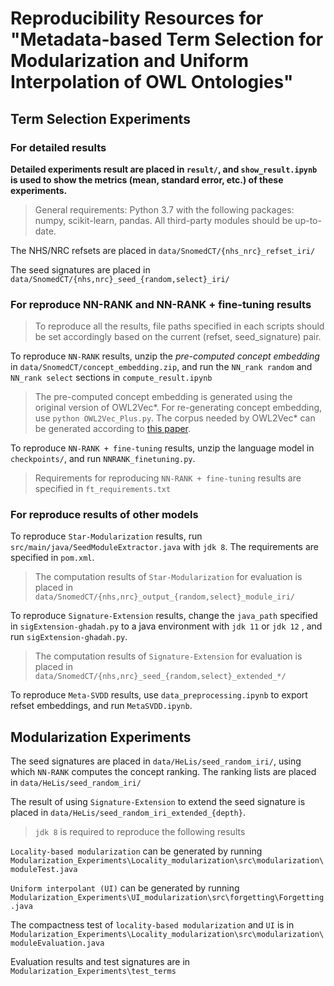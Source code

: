 # Reproducibility Resources for "Metadata-based Term Selection for Modularization and Uniform Interpolation of OWL Ontologies"

## Term Selection Experiments

### For detailed results

**Detailed experiments result are placed in `result/`, and `show_result.ipynb` is used to show the metrics (mean, standard error, etc.) of these experiments.**

> General requirements: Python 3.7 with the following packages: numpy, scikit-learn, pandas. All third-party modules should be up-to-date.

The NHS/NRC refsets are placed in `data/SnomedCT/{nhs_nrc}_refset_iri/`

The seed signatures are placed in `data/SnomedCT/{nhs,nrc}_seed_{random,select}_iri/`

### For reproduce NN-RANK and NN-RANK  + fine-tuning results

> To reproduce all the results, file paths specified in each scripts should be set accordingly based on the current (refset, seed_signature) pair.

To reproduce `NN-RANK` results, unzip the *pre-computed concept embedding* in `data/SnomedCT/concept_embedding.zip`, and run the `NN_rank random` and `NN_rank select` sections in `compute_result.ipynb`

> The pre-computed concept embedding is generated using the original version of OWL2Vec\*. For re-generating concept embedding,  use `python OWL2Vec_Plus.py`.  The corpus needed by OWL2Vec\* can be generated according to [this paper](https://arxiv.org/pdf/2009.14654.pdf).

To reproduce `NN-RANK + fine-tuning` results, unzip the language model in `checkpoints/`, and run `NNRANK_finetuning.py`.

> Requirements for reproducing `NN-RANK + fine-tuning` results are specified in `ft_requirements.txt`

### For reproduce results of other models

To reproduce `Star-Modularization` results, run `src/main/java/SeedModuleExtractor.java` with `jdk 8`.  The requirements are specified in `pom.xml`.

> The computation results of `Star-Modularization` for evaluation is placed in `data/SnomedCT/{nhs,nrc}_output_{random,select}_module_iri/`

To reproduce `Signature-Extension` results, change the `java_path` specified in `sigExtension-ghadah.py` to a java environment with `jdk 11` or `jdk 12` , and run `sigExtension-ghadah.py`.

> The computation results of `Signature-Extension` for evaluation is placed in `data/SnomedCT/{nhs,nrc}_seed_{random,select}_extended_*/`

To reproduce `Meta-SVDD` results, use `data_preprocessing.ipynb` to export refset embeddings, and run `MetaSVDD.ipynb`.

## Modularization Experiments

The seed signatures are placed in `data/HeLis/seed_random_iri/`, using which `NN-RANK` computes the concept ranking. The ranking lists are placed in `data/HeLis/seed_random_iri/`

The result of using `Signature-Extension` to extend the seed signature is placed in `data/HeLis/seed_random_iri_extended_{depth}`.

> `jdk 8` is required to reproduce the following results

`Locality-based modularization` can be generated by running `Modularization_Experiments\Locality_modularization\src\modularization\moduleTest.java` 

`Uniform interpolant (UI)` can be generated by running `Modularization_Experiments\UI_modularization\src\forgetting\Forgetting.java`

The compactness test of `locality-based modularization` and `UI` is in `Modularization_Experiments\Locality_modularization\src\modularization\moduleEvaluation.java`

Evaluation results and test signatures are in `Modularization_Experiments\test_terms`
